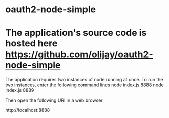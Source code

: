 oauth2-node-simple
==================
The application's source code is hosted here
https://github.com/olijay/oauth2-node-simple
==================
The application requires two instances of node running at once. To run the two instances, enter the following command lines
node index.js 8888
node index.js 8889

Then open the following URI in a web browser

http://localhost:8888